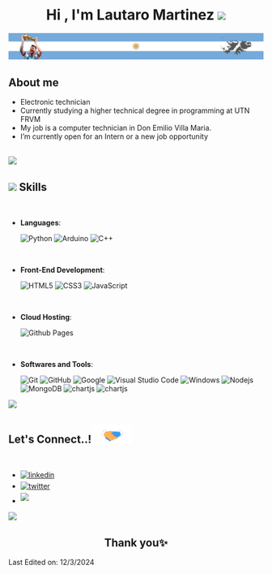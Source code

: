 <h1 align="center"><b>Hi , I'm Lautaro Martinez </b><img src="https://media.giphy.com/media/hvRJCLFzcasrR4ia7z/giphy.gif" width="35"></h1>
<!--  -->
<p align="center">
  <a href="https://www.google.com/maps/place/Argentina/@-36.4849876,-84.9504873,4z/data=!3m1!4b1!4m6!3m5!1s0x95bccaf5f5fdc667:0x3d2f77992af00fa8!8m2!3d-38.416097!4d-63.616672!16zL20vMGpnZA?entry=ttu"><img src="./Diseño sin título.jpg"></a>
</p>

## **About me**

- Electronic technician
- Currently studying a higher technical degree in programming at UTN FRVM
- My job is a computer technician in Don Emilio Villa Maria.
- I’m currently open for an Intern or a new job opportunity
<br><br>

<img src="https://user-images.githubusercontent.com/73097560/115834477-dbab4500-a447-11eb-908a-139a6edaec5c.gif">

## <img src="https://media2.giphy.com/media/QssGEmpkyEOhBCb7e1/giphy.gif?cid=ecf05e47a0n3gi1bfqntqmob8g9aid1oyj2wr3ds3mg700bl&rid=giphy.gif" width ="25"><b> Skills</b>
<br>

<p align="center">

- **Languages**:
    
    ![Python](https://img.shields.io/badge/Python%20-%2314354C.svg?style=for-the-badge&logo=python&logoColor=white)
    ![Arduino](https://img.shields.io/badge/Arduino%20-%232370ED.svg?style=for-the-badge&logo=arduino&logoColor=white)
    ![C++](https://img.shields.io/badge/microPython%20-%2300599C.svg?style=for-the-badge&logo=micropython&logoColor=white)
    

<br>   
    
- **Front-End Development**:

   ![HTML5](https://img.shields.io/badge/HTML5%20-%23E34F26.svg?style=for-the-badge&logo=html5&logoColor=white)
   ![CSS3](https://img.shields.io/badge/CSS%20-%231572B6.svg?style=for-the-badge&logo=css3&logoColor=white)
   ![JavaScript](https://img.shields.io/badge/JavaScript%20-%23F7DF1E.svg?style=for-the-badge&logo=javascript&logoColor=black)

<br>

- **Cloud Hosting**:

    ![Github Pages](https://img.shields.io/badge/GitHub%20Pages-%23327FC7.svg?style=for-the-badge&logo=github&logoColor=white)
    
<br>

- **Softwares and Tools**:

    ![Git](https://img.shields.io/badge/git-%23F05033.svg?style=for-the-badge&logo=git&logoColor=white)
    ![GitHub](https://img.shields.io/badge/github-%23121011.svg?style=for-the-badge&logo=github&logoColor=white)
    ![Google](https://img.shields.io/badge/google-%234285F4.svg?style=for-the-badge&logo=google&logoColor=white)
    ![Visual Studio Code](https://img.shields.io/badge/Visual%20Studio%20Code-0078d7.svg?style=for-the-badge&logo=visual-studio-code&logoColor=white)
    ![Windows](https://img.shields.io/badge/Windows-2b8cc4?style=for-the-badge&logo=Windows&logoColor=white)
    ![Nodejs](https://img.shields.io/badge/Node.js-026E00?style=for-the-badge&logo=nodedotjs&logoColor=white) 
    ![MongoDB](https://img.shields.io/badge/mongodb-009C71?style=for-the-badge&logo=mongodb&logoColor=white)
    ![chartjs](https://img.shields.io/badge/Chart.JS-FF6384?style=for-the-badge&logo=chartdotjs&logoColor=white)
    ![chartjs](https://img.shields.io/badge/arduinoIDE_-006d70?style=for-the-badge&logo=arduino&logoColor=white)
</p>


<img src="https://user-images.githubusercontent.com/73097560/115834477-dbab4500-a447-11eb-908a-139a6edaec5c.gif">



## <b> Let's Connect..!</b><img src="https://github.com/0xAbdulKhalid/0xAbdulKhalid/raw/main/assets/mdImages/handshake.gif" width ="80">
<br>
<div align='left'>

<ul>

<li>
<a href="https://www.linkedin.com/in/lautaro-martinez-708017263/" target="_blank">
<img src="https://img.shields.io/badge/linkedin:  Lautaro Martinez-%2300acee.svg?color=405DE6&style=for-the-badge&logo=linkedin&logoColor=white" alt=linkedin style="margin-bottom: 5px;"/>
</a>
</li>



<li>
<a href="https://www.instagram.com/lautaro_martinez.04/" target="_blank">
<img src="https://img.shields.io/badge/Instagram: Lautaro Martinez-%2300acee.svg?color=1DA1F2&style=for-the-badge&logo=Instagram&logoColor=white" alt=twitter style="margin-bottom: 5px;"/>
</a>
</li>

<li>
<a href="mailto:lautarom403@gmail.com" target="_blank">
<img src="https://img.shields.io/badge/gmail:  lautarom403@gmail.com-%23EA4335.svg?style=for-the-badge&logo=gmail&logoColor=white" t=mail style="margin-bottom: 5px;" />
</a>
</li>
	
</ul>
</div>


<img src="https://user-images.githubusercontent.com/73097560/115834477-dbab4500-a447-11eb-908a-139a6edaec5c.gif">

<div align='center'>

## <b>Thank you✨</b>

</div>



Last Edited on: 12/3/2024
